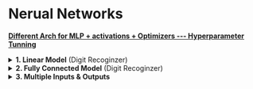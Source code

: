 # Nerual Networks


[**Different Arch for MLP + activations + Optimizers  --- Hyperparameter Tunning**](file:///media/mosaab/Volume/Personal/Development/Courses%20Docs/Applied%20ML%20Course/0_Code/14_Deep%20Learning:%20TensorFlow/3_Keras_Mnist.html) 

<details><summary><strong>1. Linear Model</strong> (Digit Recoginzer)</summary>

<p>

<h4 id="1importrequiredlibraries">1. Import required libraries.</h4>
~~~python
from keras.models import Sequential
from keras.layers.core import Lambda, Dense, Flatten, Dropout
~~~

<h4 id="2desingthearchitectureofthemodel">2. Desing the architecture of the model.</h4>

~~~python
def standardize(x):
    return (x - mean_px)/std_px
~~~
~~~python
model = Sequential()
model.add(Lambda(standardize, input_shape=(28, 28, 1)))
model.add(Flatten())
model.add(Dense(10, activation='softmax'))

print('~> Input Shape:', model.input_shape)
print('~> Output Shape:', model.output_shape)
~~~

<h4 id="3setoptimizermetricandlossfunction">3. Set Optimizer, Metric, and loss function.</h4>
~~~Python
from keras.optimizers import RMSprop

model.compile(optimizer=RMSprop(lr=.001),
              loss='categorical_crossentropy',
              metrics=['accuracy'])
~~~

<h4 id="4dataagumentation">4. Data Agumentation.</h4>
~~~python
from keras.preprocessing import image

gen = image.ImageDataGenerator()

from sklearn.model_selection import train_test_split

X = X_train
y = y_train

X_train, X_val, y_train, y_val = train_test_split(X_train, y_train, test_size=.1, random_state=42)
train_batches = gen.flow(X_train, y_train, batch_size=64)
val_batches   = gen.flow(X_val, y_val, batch_size=64)
~~~

<h4 id="5fitthemodel">5. Fit the model.</h4>
~~~python
history = model.fit_generator(generator=train_batches, 
                              steps_per_epoch=train_batches.n, 
                              epochs=5,
                              validation_data=val_batches,
                              validation_steps=val_batches.n)
~~~
</p></details>


<details><summary><strong>2. Fully Connected Model</strong> (Digit Recoginzer)</summary><p>
<h4 id="desingthearchitectureofthemodel">Desing the architecture of the model.</h4>
~~~python
def get_fc_model():
    model = Sequential([
        Lambda(standardize, input_shape=(28, 28, 1)),
        Flatten(),
        Dense(512, activation='relu'),
        Dense(10, activation='softmax')
    ])
    model.compile(optimizer='Adam',
                  loss='categorical_crossentropy',
                  metrics=['accuracy'])
    return model
~~~

<h4 id="callandhypertune">Call and hypertune.</h4>
~~~python
fc = get_fc_model()
fc.optimizer.lr=0.01
~~~

#### Run
~~~python
history=fc.fit_generator(generator=batches, steps_per_epoch=batches.n, epochs=1, 
                    validation_data=val_batches, validation_steps=val_batches.n)
~~~
</p></details>

<details><summary><strong>3. Multiple Inputs & Outputs</strong></summary><p>
<h4>Strucuture of the model</h4>
```
import tensorflow as tf

input_A = tf.keras.layers.Input(shape=[5], name="Input_A")
input_B = tf.keras.layers.Input(shape=[6], name="Input_B")

hidden1 = tf.keras.layers.Dense(30, activation="relu", name="Hidden_1")(input_B)
hidden2 = tf.keras.layers.Dense(30, activation="relu", name="Hidden_2")(hidden1)
concat  = tf.keras.layers.concatenate([input_A, hidden2])
output  = tf.keras.layers.Dense(1, activation="linear", name="Output")(concat)
aux_out = tf.keras.layers.Dense(1, activation="linear", name="Aux_Output")(hidden2)

model = tf.keras.models.Model(inputs=[input_A, input_B], outputs=[output, aux_out])

# Visualize the structure of the model.
tf.keras.utils.plot_model(model)
```

<h4>Reset the dataset to be fed</h4>
```
X_train_A, X_train_B = X_train_scaled[:, :5], X_train_scaled[:, 2:]
X_valid_A, X_valid_B = X_valid_scaled[:, :5], X_valid_scaled[:, 2:]
X_test_A, X_test_B   = X_test_scaled[:, :5],  X_test_scaled[:, 2:]

# Fit and Compile.
model.compile(loss=["mse", "mse"],
              loss_weights=[.9, .1],
              optimizer="sgd")

history = model.fit([X_train_A, X_train_B],
                    [y_train, y_train],
                    epochs=20,
                    validation_data=([X_valid_A, X_valid_B], [y_valid, y_valid]))
```
</p></details>

<details><summary><strong>4. SubClass API</strong></summary><p>
```
# In call(), you can use if statements, for loops, whatever you want!
class WideAndDeepModel(tf.keras.models.Model):
    def __init__(self, units=30, activation="relu", **kwargs):
        super().__init__(**kwargs)  # Handles standard args (e.g., name)
        self.hidden1     = tf.keras.layers.Dense(units, activation=activation)
        self.hidden2     = tf.keras.layers.Dense(units, activation=activation)
        self.main_output = tf.keras.layers.Dense(1)
        self.aux_output  = tf.keras.layers.Dense(1)

    def call(self, inputs):
        input_A, input_B = inputs

        hidden1 = self.hidden1(input_B)
        hidden2 = self.hidden2(hidden1)
        concat  = tf.keras.layers.concatenate([input_A, hidden2])
        min_out = self.main_output(concat)
        aux_out = self.aux_output(hidden2)

        return main_output, aux_output

model = WideAndDeepModel()
```
</p></details>

- [**Manual Hyperparameter Tunning**](file:///media/mosaab/Volume/Personal/Development/Courses%20Docs/zero_to_deep_learning_video/course/5%20Gradient%20Descent.html#Logistic-Regression-Model)

- [**Using Keras API (Input, Model)**](file:///media/mosaab/Volume/Personal/Development/Courses%20Docs/zero_to_deep_learning_video/solutions/5%20Gradient%20Descent%20Exercises%20Solution.html#Exercise-3)
